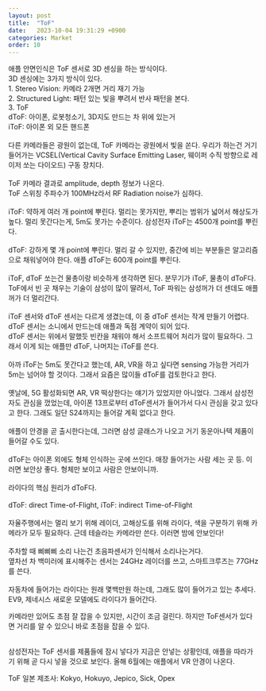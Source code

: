 ```yaml
---
layout: post
title:  "ToF"
date:   2023-10-04 19:31:29 +0900
categories: Market
order: 10
---
```


애플 안면인식은 ToF 센서로 3D 센싱을 하는 방식이다.<br>
3D 센싱에는 3가지 방식이 있다.<br>
1\. Stereo Vision: 카메라 2개면 거리 재기 가능<br>
2\. Structured Light: 패턴 있는 빛을 뿌려서 반사 패턴을 본다.<br>
3\. ToF<br>
dToF: 아이폰, 로봇청소기, 3D지도 만드는 차 위에 있는거<br>
iToF: 아이폰 외 모든 핸드폰<br>
<br>
다른 카메라들은 광원이 없는데, ToF 카메라는 광원에서 빛을 쏜다. 우리가 하는건 거기 들어가는 VCSEL(Vertical Cavity Surface Emitting Laser, 웨이퍼 수직 방향으로 레이저 쏘는 다이오드) 구동 장치다.<br>
<br>
ToF 카메라 결과로 amplitude, depth 정보가 나온다.<br>
ToF 스위칭 주파수가 100MHz라서 RF Radiation noise가 심하다.<br>
<br>
iToF: 약하게 여러 개 point에 뿌린다. 멀리는 못가지만, 뿌리는 범위가 넓어서 해상도가 높다. 멀리 못간다는게, 5m도 못가는 수준이다. 삼성전자 iToF는 4500개 point를 뿌린다.<br>
<br>
dToF: 강하게 몇 개 point에 뿌린다. 멀리 갈 수 있지만, 중간에 비는 부분들은 알고리즘으로 채워넣어야 한다. 애플 dToF는 600개 point를 뿌린다.<br>
<br>
iToF, dToF 쏘는건 물총이랑 비슷하게 생각하면 된다. 분무기가 iToF, 물총이 dToF다.<br>
ToF에서 빈 곳 채우는 기술이 삼성이 많이 딸려서, ToF 파워는 삼성꺼가 더 센데도 애플꺼가 더 멀리간다.<br>
<br>
iToF 센서와 dToF 센서는 다르게 생겼는데, 이 중 dToF 센서는 작게 만들기 어렵다.<br>
dToF 센서는 소니에서 만드는데 애플과 독점 계약이 되어 있다.<br>
dToF 센서는 위에서 말했듯 빈칸을 채워야 해서 소프트웨어 처리가 많이 필요하다. 그래서 이게 되는 애플만 dToF, 나머지는 iToF를 쓴다.<br>
<br>
아까 iToF는 5m도 못간다고 했는데, AR, VR을 하고 싶다면 sensing 가능한 거리가 5m는 넘어야 할 것이다. 그래서 요즘은 많이들 dToF를 검토한다고 한다.<br>
<br>
옛날에, 5G 활성화되면 AR, VR 떡상한다는 얘기가 있었지만 아니었다. 그래서 삼성전자도 관심을 껐었는데, 아이폰 13프로부터 dToF센서가 들어가서 다시 관심을 갖고 있다고 한다. 그래도 일단 S24까지는 들어갈 계획 없다고 한다.<br>
<br>
애플이 안경을 곧 출시한다는데, 그러면 삼성 글래스가 나오고 거기 동운아나텍 제품이 들어갈 수도 있다.<br>
<br>
dToF는 아이폰 외에도 형체 인식하는 곳에 쓰인다. 매장 들어가는 사람 세는 곳 등. 이러면 보안상 좋다. 형체만 보이고 사람은 안보이니까.<br>
<br>
라이다의 핵심 원리가 dToF다.<br>
<br>
dToF: direct Time-of-Flight, iToF: indirect Time-of-Flight<br>
<br>
자율주행에서는 멀리 보기 위해 레이더, 고해상도를 위해 라이다, 색을 구분하기 위해 카메라가 모두 필요하다. 근데 테슬라는 카메라만 쓴다. 이러면 밤에 안보인다!<br>
<br>
주차할 때 삐삐삐 소리 나는건 초음파센서가 인식해서 소리나는거다.<br>
옆차선 차 백미러에 표시해주는 센서는 24GHz 레이더를 쓰고, 스마트크루즈는 77GHz를 쓴다.<br>
<br>
자동차에 들어가는 라이다는 원래 몇백만원 하는데, 그래도 많이 들어가고 있는 추세다. EV9, 제네시스 새로운 모델에도 라이다가 들어간다.<br>

카메라만 있어도 초점 잘 잡을 수 있지만, 시간이 조금 걸린다. 하지만 ToF센서가 있다면 거리를 알 수 있으니 바로 초점을 잡을 수 있다.<br>
<br>

삼성전자는 ToF 센서를 제품들에 잠시 넣다가 지금은 안넣는 상황인데, 애플을 따라가기 위해 곧 다시 넣을 것으로 보인다. 올해 6월에는 애플에서 VR 안경이 나온다.<br>

ToF 일본 제조사: Kokyo, Hokuyo, Jepico, Sick, Opex<br>